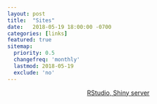 ```yaml
---
layout: post
title:  "Sites"
date:   2018-05-19 18:00:00 -0700
categories: [links]
featured: true
sitemap:
  priority: 0.5
  changefreq: 'monthly'
  lastmod: 2018-05-19
  exclude: 'no'
---
```


<p align="center">
  <a align="center" href='https://r.pinedo.org'>RStudio, Shiny server</a>
</p>
